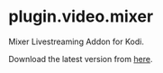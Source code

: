 # plugin.video.mixer
Mixer Livestreaming Addon for Kodi.

Download the latest version from [here](https://github.com/lekma/plugin.video.mixer/releases/).
